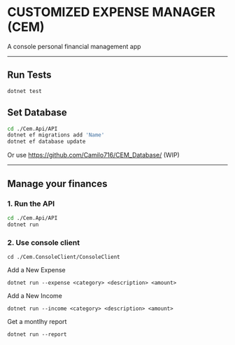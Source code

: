 # CUSTOMIZED EXPENSE MANAGER (CEM)

A console personal financial management app

-------------------------
## Run Tests
```
dotnet test
```

## Set Database
```bash
cd ./Cem.Api/API
dotnet ef migrations add 'Name'
dotnet ef database update
```
Or use https://github.com/Camilo716/CEM_Database/ (WIP)

-------------------------
## Manage your finances
### 1. Run the API
```bash
cd ./Cem.Api/API
dotnet run
```

### 2. Use console client
```
cd ./Cem.ConsoleClient/ConsoleClient
```
Add a New Expense
```
dotnet run --expense <category> <description> <amount>
```

Add a New Income
```
dotnet run --income <category> <description> <amount>
```

Get a montlhy report
```
dotnet run --report
```

